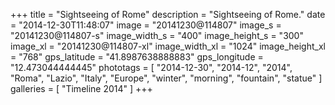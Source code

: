+++
title = "Sightseeing of Rome"
description = "Sightseeing of Rome."
date = "2014-12-30T11:48:07"
image = "20141230@114807"
image_s = "20141230@114807-s"
image_width_s = "400"
image_height_s = "300"
image_xl = "20141230@114807-xl"
image_width_xl = "1024"
image_height_xl = "768"
gps_latitude = "41.8987638888883"
gps_longitude = "12.473044444445"
phototags = [ "2014-12-30", "2014-12", "2014", "Roma", "Lazio", "Italy", "Europe", "winter", "morning", "fountain", "statue" ]
galleries = [ "Timeline 2014" ]
+++
